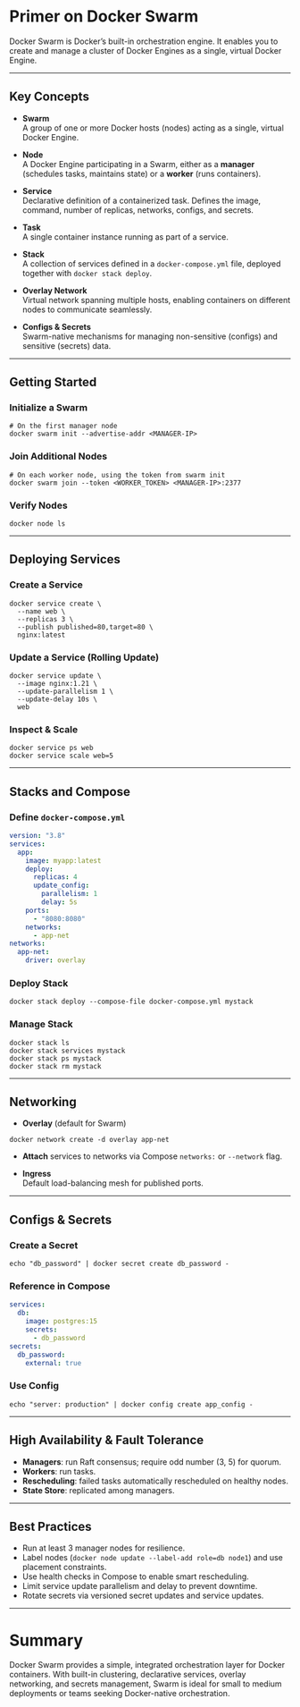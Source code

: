 # Primer on Docker Swarm

Docker Swarm is Docker’s built-in orchestration engine. It enables you to create and manage a cluster of Docker Engines as a single, virtual Docker Engine.

---

## Key Concepts

- **Swarm**  
  A group of one or more Docker hosts (nodes) acting as a single, virtual Docker Engine.

- **Node**  
  A Docker Engine participating in a Swarm, either as a **manager** (schedules tasks, maintains state) or a **worker** (runs containers).

- **Service**  
  Declarative definition of a containerized task. Defines the image, command, number of replicas, networks, configs, and secrets.

- **Task**  
  A single container instance running as part of a service.

- **Stack**  
  A collection of services defined in a `docker-compose.yml` file, deployed together with `docker stack deploy`.

- **Overlay Network**  
  Virtual network spanning multiple hosts, enabling containers on different nodes to communicate seamlessly.

- **Configs & Secrets**  
  Swarm-native mechanisms for managing non-sensitive (configs) and sensitive (secrets) data.

---

## Getting Started

### Initialize a Swarm

```shell script
# On the first manager node
docker swarm init --advertise-addr <MANAGER-IP>
```


### Join Additional Nodes

```shell script
# On each worker node, using the token from swarm init
docker swarm join --token <WORKER_TOKEN> <MANAGER-IP>:2377
```


### Verify Nodes

```shell script
docker node ls
```


---

## Deploying Services

### Create a Service

```shell script
docker service create \
  --name web \
  --replicas 3 \
  --publish published=80,target=80 \
  nginx:latest
```


### Update a Service (Rolling Update)

```shell script
docker service update \
  --image nginx:1.21 \
  --update-parallelism 1 \
  --update-delay 10s \
  web
```


### Inspect & Scale

```shell script
docker service ps web
docker service scale web=5
```


---

## Stacks and Compose

### Define `docker-compose.yml`

```yaml
version: "3.8"
services:
  app:
    image: myapp:latest
    deploy:
      replicas: 4
      update_config:
        parallelism: 1
        delay: 5s
    ports:
      - "8080:8080"
    networks:
      - app-net
networks:
  app-net:
    driver: overlay
```


### Deploy Stack

```shell script
docker stack deploy --compose-file docker-compose.yml mystack
```


### Manage Stack

```shell script
docker stack ls
docker stack services mystack
docker stack ps mystack
docker stack rm mystack
```


---

## Networking

- **Overlay** (default for Swarm)
```shell script
docker network create -d overlay app-net
```


- **Attach** services to networks via Compose `networks:` or `--network` flag.

- **Ingress**  
  Default load-balancing mesh for published ports.

---

## Configs & Secrets

### Create a Secret

```shell script
echo "db_password" | docker secret create db_password -
```


### Reference in Compose

```yaml
services:
  db:
    image: postgres:15
    secrets:
      - db_password
secrets:
  db_password:
    external: true
```


### Use Config

```shell script
echo "server: production" | docker config create app_config -
```


---

## High Availability & Fault Tolerance

- **Managers**: run Raft consensus; require odd number (3, 5) for quorum.
- **Workers**: run tasks.
- **Rescheduling**: failed tasks automatically rescheduled on healthy nodes.
- **State Store**: replicated among managers.

---

## Best Practices

- Run at least 3 manager nodes for resilience.
- Label nodes (`docker node update --label-add role=db node1`) and use placement constraints.
- Use health checks in Compose to enable smart rescheduling.
- Limit service update parallelism and delay to prevent downtime.
- Rotate secrets via versioned secret updates and service updates.

---

# Summary

Docker Swarm provides a simple, integrated orchestration layer for Docker containers. With built-in clustering, declarative services, overlay networking, and secrets management, Swarm is ideal for small to medium deployments or teams seeking Docker-native orchestration.